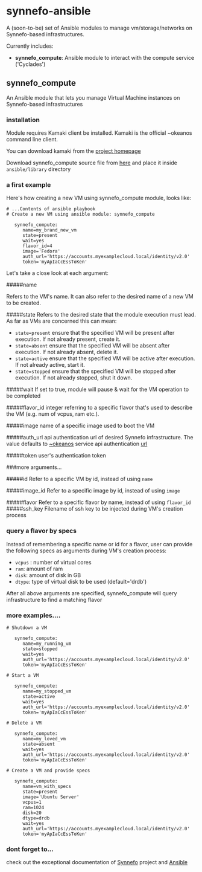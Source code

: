 synnefo-ansible
===============

A (soon-to-be) set of Ansible modules to manage vm/storage/networks on Synnefo-based infrastructures.

Currently includes:

* **synnefo_compute**: Ansible module to interact with the compute service ('Cyclades')


synnefo_compute
---------------

An Ansible module that lets you manage Virtual Machine instances on Synnefo-based infrastructures 

### installation
Module requires Kamaki client be installed.
Kamaki is the official ~okeanos command line client.

You can download kamaki from the [project homepage](http://www.synnefo.org/docs/kamaki/latest/index.html)

Download synnefo_compute source file from [here](https://github.com/auth-scc/synnefo-ansible/raw/master/synnefo_compute) and place it inside `ansible/library` directory


### a first example

Here's how creating a new VM using synnefo_compute module, looks like:

```
# ...Contents of ansible playbook
# Create a new VM using ansible module: synnefo_compute

   synnefo_compute:
      name=my_brand_new_vm
      state=present
      wait=yes
      flavor_id=4
      image='Fedora'
      auth_url='https://accounts.myexamplecloud.local/identity/v2.0'
      token='myApIaCcEssToKen'

```
Let's take a close look at each argument:


#####name

Refers to the VM's name. It can also refer to the desired name of a new VM to be created.


#####state
Refers to the desired state that the module execution must lead. As far as VMs are concerned this can mean:
+ `state=present` ensure that the specified VM will be present after execution. If not already present, create it.
+ `state=absent` ensure that the specified VM will be absent after execution. If not already absent, delete it.
+ `state=active` ensure that the specified VM will be active after execution. If not already active, start it.
+ `state=stopped` ensure that the specified VM will be stopped after execution. If not already stopped, shut it down.



#####wait
If set to true, module will pause & wait for the VM operation to be completed

#####flavor_id
integer referring to a specific flavor that's used to describe the VM (e.g. num of vcpus, ram etc.). 

#####image
name of a specific image used to boot the VM

#####auth_url
api authentication url of desired Synnefo infrastructure. The value defaults to [~okeanos](https://okeanos.grnet.gr/) service api authentication [url](https://accounts.okeanos.grnet.gr/identity/v2.0)

#####token
user's authentication token

###more arguments...

#####id
Refer to a specific VM by id, instead of using `name`

#####image_id
Refer to a specific image by id, instead of using `image`

#####flavor
Refer to a specific flavor by name, instead of using `flavor_id`
#####ssh_key
Filename of ssh key to be injected during VM's creation process

### query a flavor by specs

Instead of remembering a specific name or id for a flavor, user can provide the following specs as arguments during VM's creation process:
+ `vcpus` : number of virtual cores
+ `ram`: amount of ram
+ `disk`: amount of disk in GB
+ `dtype`: type of virtual disk to be used (default='drdb')

After all above arguments are specified, synnefo_compute will query infrastructure to find a matching flavor


### more examples....

```
# Shutdown a VM

   synnefo_compute:
      name=my_running_vm
      state=stopped
      wait=yes
      auth_url='https://accounts.myexamplecloud.local/identity/v2.0'
      token='myApIaCcEssToKen'

```

```
# Start a VM

   synnefo_compute:
      name=my_stopped_vm
      state=active
      wait=yes
      auth_url='https://accounts.myexamplecloud.local/identity/v2.0'
      token='myApIaCcEssToKen'

```

```
# Delete a VM

   synnefo_compute:
      name=my_loved_vm
      state=absent
      wait=yes
      auth_url='https://accounts.myexamplecloud.local/identity/v2.0'
      token='myApIaCcEssToKen'

```

```
# Create a VM and provide specs

   synnefo_compute:
      name=vm_with_specs
      state=present
      image='Ubuntu Server'
      vcpus=1
      ram=1024
      disk=20
      dtype=drdb
      wait=yes
      auth_url='https://accounts.myexamplecloud.local/identity/v2.0'
      token='myApIaCcEssToKen'

```


### dont forget to...
check out the exceptional documentation of [Synnefo](http://www.synnefo.org/docs/synnefo/latest/index.html) project and [Ansible](http://docs.ansible.com/)